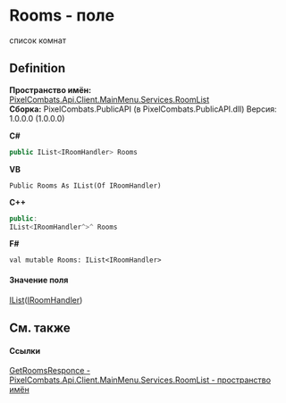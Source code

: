 # Rooms - поле


список комнат



## Definition
**Пространство имён:** <a href="ae7ef404-1be2-4da8-5f79-9ca48b77858c">PixelCombats.Api.Client.MainMenu.Services.RoomList</a>  
**Сборка:** PixelCombats.PublicAPI (в PixelCombats.PublicAPI.dll) Версия: 1.0.0.0 (1.0.0.0)

**C#**
``` C#
public IList<IRoomHandler> Rooms
```
**VB**
``` VB
Public Rooms As IList(Of IRoomHandler)
```
**C++**
``` C++
public:
IList<IRoomHandler^>^ Rooms
```
**F#**
``` F#
val mutable Rooms: IList<IRoomHandler>
```



#### Значение поля
<a href="https://learn.microsoft.com/dotnet/api/system.collections.generic.ilist-1" target="_blank" rel="noopener noreferrer">IList</a>(<a href="0ad6daa6-a233-4ab8-6e7f-28a884e19914">IRoomHandler</a>)

## См. также


#### Ссылки
<a href="5adcbbbd-44a1-d725-80fb-58112767b2fa">GetRoomsResponce - </a>  
<a href="ae7ef404-1be2-4da8-5f79-9ca48b77858c">PixelCombats.Api.Client.MainMenu.Services.RoomList - пространство имён</a>  
